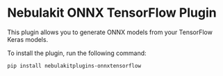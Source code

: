 # Nebulakit ONNX TensorFlow Plugin

This plugin allows you to generate ONNX models from your TensorFlow Keras models.

To install the plugin, run the following command:

```
pip install nebulakitplugins-onnxtensorflow
```
